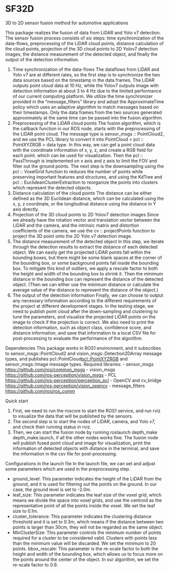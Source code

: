 # SF32D
3D to 2D sensor fusion method for automotive applications

This package realizes the fusion of data from LiDAR and Yolo v7 detection. The sensor fusion process consists of six steps: time synchronization of the data-flows, preprocessing of the LiDAR cloud points, distance calculation of the cloud points, projection of the 3D cloud points to 2D Yolov7 detection images, the distance measurement of the detected object, and finally the output of the detection information.
1.	Time synchronization of the data-flows
    The dataflows from LiDAR and Yolo v7 are at different rates, so the first step is to synchronize the two data sources based on the timestamp in the data frames. The LiDAR outputs point cloud data at 10 Hz, while the Yolov7 outputs image with detection information at about 3 to 4 Hz due to the limited performance of our current computing platform. We utilize the time synchronizer provided in the “message_filters” library and adopt the ApproximateTime policy which uses an adaptive algorithm to match messages based on their timestamps. Only the data frames from the two sources generated approximately at the same time can be passed into the fusion algorithm.
2.	Preprocessing of the LiDAR cloud points
    The fusion algorithm, which is the callback function in our ROS node, starts with the preprocessing of the LiDAR point cloud. The message type is sensor_msgs :: PointCloud2, and we use the PCL library to convert it into PointCloud < pcl :: PointXYZRGB > data type. In this way, we can get a point cloud data with the coordinate information of x, y, z, and create a RGB field for each point. which can be used for visualization. Then the pcl :: PassThrough is implemented on x axis and z axis to limit the FOV and filter out the ground points. The next step is the downsampling using the pcl :: VoxelGrid function to reduces the number of points while preserving important features and structures, and using the KdTree and pcl :: EuclideanClusterExtraction to reorganize the points into clusters which represent the detected objects.
3.	Distance calculation of the cloud points
    The distance can be either defined as the 3D Euclidean distance, which can be calculated using the x, y, z coordinate, or the longitudinal distance using the distance in Y axis directly.
4.	Projection of the 3D cloud points to 2D Yolov7 detection images
    Since we already have the rotation vector and translation vector between the LiDAR and the camera, and the intrinsic matrix and distortion coefficients of the camera, we use the cv :: projectPoints function to project the 3D point onto the 2D Yolo v7 detection image.
5.	The distance measurement of the detected object
    In this step, we iterate through the detection results to extract the distance of each detected object. We can easily get the projected LiDAR points fall within the bounding boxes, but there might be some blank spaces at the corner of the bounding box, or some background points fall inside the bounding box. To mitigate this kind of outliers, we apply a rescale factor to both the height and width of the bounding box to shrink it. Then the minimum distance in the bounding box can represent the distance of the detected object. (Then we can either use the minimum distance or calculate the average value of the distance to represent the distance of the object.)
6.	The output of the detection information
    Finally, we can choose to output any necessary information according to the different requirements of the project at different development stages. In the testing stage, we need to publish point cloud after the down-sampling and clustering to tune the parameters, and visualize the projected LiDAR points on the image to check if the projection is correct. We also need to print the detection information, such as object class, confidence score, and distance information, and save that information to a local CSV file for post-processing to evaluate the performance of the algorithm.

Dependencies
This package works in ROS1 environment, and it subscribes to sensor_msgs::PointCloud2 and vision_msgs::Detection2DArray message types, and publishes pcl::PointCloud<pcl::PointXYZRGB> and sensor_msgs::Image message types.
Required libraries:
    - sensor_msgs https://github.com/ros/common_msgs
    - vision_msgs https://github.com/ros-perception/vision_msgs
    - PCL https://github.com/ros-perception/perception_pcl
    - OpenCV and cv_bridge https://github.com/ros-perception/vision_opencv
    - message_filters https://github.com/ros/ros_comm

Quick start
1.	First, we need to run the roscore to start the ROS1 service, and run rviz to visualize the data that will be published by the sensors.
2.	The second step is to start the nodes of LiDAR, camera, and Yolo v7, and check their running status in rviz.
3.	Then, we can start the fusion node by running roslaunch depth_make depth_make.launch, if all the other nodes works fine. The fusion node will publish fused point cloud and image for visualization, print the information of detected objects with distance in the terminal, and save the information in the csv file for post-processing.

Configurations in the launch file
In the launch file, we can set and adjust some parameters which are used in the preprocessing step.
- ground_level: 
    This parameter indicates the height of the LiDAR from the ground, and it is used for filtering out the points on the ground. In our case, the ground level is set to -2.0m.
- leaf_size: 
    This parameter indicates the leaf size of the voxel grid, which means we divide the space into voxel grids, and use the centroid as the representative point of all the points inside the voxel. We set the leaf size to 0.1m.
- cluster_tolerance: 
    This parameter indicates the clustering distance threshold and it is set to 0.3m, which means if the distance between two points is larger than 30cm, they will not be regarded as the same object.
- MinClusterSize: 
    This parameter controls the minimum number of points required for a cluster to be considered valid. Clusters with points less than the minimum value will be discarded. We set the minimum to 20 points.
    bbox_rescale: This parameter is the re-scale factor to both the height and width of the bounding box, which allows us to focus more on the points around the center of the object. In our algorithm, we set the re-scale factor to 0.9.
